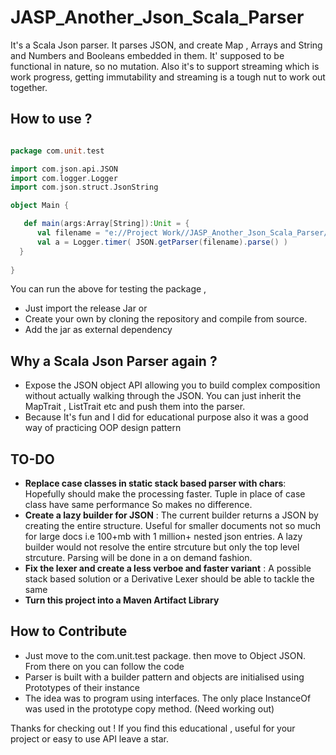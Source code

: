 # JASP_Another_Json_Scala_Parser
It's a Scala Json parser. It parses JSON, and create Map , Arrays and String and Numbers and Booleans embedded in them. It' supposed to be functional in nature, so no mutation. Also it's to support streaming which is work progress, getting immutability and streaming is a tough nut to work out together.  

## How to use ?

```scala

package com.unit.test

import com.json.api.JSON
import com.logger.Logger
import com.json.struct.JsonString

object Main {

   def main(args:Array[String]):Unit = {
      val filename = "e://Project Work//JASP_Another_Json_Scala_Parser//JsonParser//test.json"
      val a = Logger.timer( JSON.getParser(filename).parse() )
  }
  
}

```  

You can run the above for testing the package , 
* Just import the release Jar or 
* Create your own by cloning the repository and compile from source.
* Add the jar as external dependency


## Why a Scala Json Parser again ?  
* Expose the JSON object API allowing you to build complex composition without actually walking through the JSON.
  You can just inherit the MapTrait , ListTrait etc and push them into the parser.
* Because It's fun and I did for educational purpose also it was a good way of practicing OOP design pattern  

## TO-DO 

* **Replace case classes in static stack based parser with chars**: Hopefully should make the processing faster. 
    Tuple in place of case class have same performance So makes no difference.
* **Create a lazy builder for JSON** : The current builder returns a JSON by creating the entire structure. 
    Useful for smaller documents not so much for large docs i.e 100+mb with 1 million+ nested json entries.
    A lazy builder would not resolve the entire strcuture but only the top level strcuture. Parsing will be done
    in a on demand fashion.
* **Fix the lexer and create a less verboe and faster variant** : A possible stack based solution or a Derivative Lexer
    should be able to tackle the same
* **Turn this project into a Maven Artifact Library**

## How to Contribute
* Just move to the com.unit.test package. then move to Object JSON. From there on you can follow the code
* Parser is built with a builder pattern and objects are initialised using Prototypes of their instance
* The idea was to program using interfaces. The only place InstanceOf was used in the prototype copy method. (Need working out)  


Thanks for checking out ! If you find this educational , useful for your project or easy to use API leave a star.
